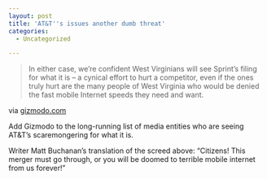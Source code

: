 ```yaml
---
layout: post
title: 'AT&T''s issues another dumb threat'
categories:
  - Uncategorized

---
```


<div class="posterous_autopost"><div class="posterous_bookmarklet_entry"> <blockquote class="posterous_medium_quote">In either case, we&#8217;re confident West Virginians will see Sprint&#8217;s filing for what it is – a cynical effort to hurt a competitor, even if the ones truly hurt are the many people of West Virginia who would be denied the fast mobile Internet speeds they need and want.</blockquote><div class="posterous_quote_citation">via <a href="http://gizmodo.com/#!5798921/does-att-really-really-care-about-west-virginia">gizmodo.com</a></div> <p>Add Gizmodo to the long-running list of media entities who are seeing AT&amp;T&#8217;s scaremongering for what it is.  </p><p>Writer Matt Buchanan&#8217;s translation of the screed above: &#8220;Citizens! This merger must go through, or you will be doomed to terrible mobile internet from us forever!&#8221;</p></div></div>
